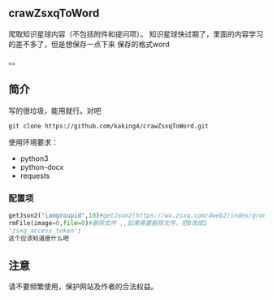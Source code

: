 ## crawZsxqToWord
爬取知识星球内容（不包括附件和提问项）。
知识星球快过期了，里面的内容学习的差不多了，但是想保存一点下来
保存的格式word

。。

## 简介

写的很垃圾，能用就行。对吧

```
git clone https://github.com/kaking4/crawZsxqToWord.git
```

使用环境要求：

- python3
- python-docx
- requests

### 配置项

```python
getJson2("iamgroupid",10)#getJson2(https://wx.zsxq.com/dweb2/index/group/后面的数字,重复请求次数)
rmFile(image=0,file=0)#删除文件 ,,如果需要删除文件，把0改成1
'zsxq_access_token': 
这个应该知道是什么吧
```



## 注意

请不要频繁使用，保护网站及作者的合法权益。
